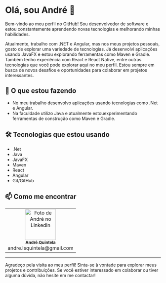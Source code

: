 # Olá, sou André 👋

Bem-vindo ao meu perfil no GitHub! Sou desenvolvedor de software e estou constantemente aprendendo novas tecnologias e melhorando minhas habilidades.

Atualmente, trabalho com .NET e Angular, mas nos meus projetos pessoais, gosto de explorar uma variedade de tecnologias. Já desenvolvi aplicações usando JavaFX e estou explorando ferramentas como Maven e Gradle. Também tenho experiência com React e React Native, entre outras tecnologias que você pode explorar aqui no meu perfil. Estou sempre em busca de novos desafios e oportunidades para colaborar em projetos interessantes.

## 🚀 O que estou fazendo

- No meu trabalho desenvolvo aplicações usando tecnologias como .Net e Angular.
- Na faculdade utilizo Java e atualmente estouexperimentando ferramentas de construção como Maven e Gradle.

## 🛠️ Tecnologias que estou usando
- .Net
- Java
- JavaFX
- Maven
- React
- Angular
- Git/GitHub

## 📫 Como me encontrar

<table align="center">
  <tr>
    <td align="center">
      <a href="https://www.linkedin.com/in/andre-quintela/" title="Perfil de André Quintela">
        <img src="[https://media.licdn.com/dms/image/v2/D4D03AQFcLJGIkvQkwA/profile-displayphoto-shrink_200_200/profile-displayphoto-shrink_200_200/0/1722270168067?e=1735171200&v=beta&t=XaLYC0USBXWDLsxO5mqIkQo6NKJA1BMWNigUv1UaNBs](https://media.licdn.com/dms/image/v2/D4D03AQFcLJGIkvQkwA/profile-displayphoto-shrink_200_200/profile-displayphoto-shrink_200_200/0/1722270168067?e=1743033600&v=beta&t=X-1jVX5CNSbXMffTF6w797KcmHQoDlpGACQP2k-uOZs)" width="100px;" alt="Foto de André no LinkedIn"/><br>
        <sub><b>André Quintela</b></sub><br>
        <a>andre.lsquintela@gmail.com</a>
      </a>
    </td>
</table>

---

Agradeço pela visita ao meu perfil! Sinta-se à vontade para explorar meus projetos e contribuições. Se você estiver interessado em colaborar ou tiver alguma dúvida, não hesite em me contactar!

